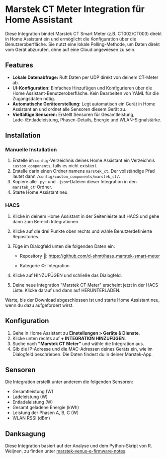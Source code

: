 # Marstek CT Meter Integration für Home Assistant

Diese Integration bindet Marstek CT Smart Meter (z.B. CT002/CT003) direkt in Home Assistant ein und ermöglicht die Konfiguration über die Benutzeroberfläche. Sie nutzt eine lokale Polling-Methode, um Daten direkt vom Gerät abzurufen, ohne auf eine Cloud angewiesen zu sein.

## Features

- **Lokale Datenabfrage:** Ruft Daten per UDP direkt von deinem CT-Meter ab.
- **UI-Konfiguration:** Einfaches Hinzufügen und Konfigurieren über die Home Assistant-Benutzeroberfläche. Kein Bearbeiten von YAML für die Zugangsdaten nötig.
- **Automatische Geräteerstellung:** Legt automatisch ein Gerät in Home Assistant an und ordnet alle Sensoren diesem Gerät zu.
- **Vielfältige Sensoren:** Erstellt Sensoren für Gesamtleistung, Lade-/Entladeleistung, Phasen-Details, Energie und WLAN-Signalstärke.

## Installation

### Manuelle Installation

1.  Erstelle im `config`-Verzeichnis deines Home Assistant ein Verzeichnis `custom_components`, falls es nicht existiert.
2.  Erstelle darin einen Ordner namens `marstek_ct`. Der vollständige Pfad lautet dann `/config/custom_components/marstek_ct/`.
3.  Kopiere alle `.py`- und `.json`-Dateien dieser Integration in den `marstek_ct`-Ordner.
4.  Starte Home Assistant neu.

### HACS

1.  Klicke in deinem Home Assistant in der Seitenleiste auf HACS und gehe dann zum Bereich Integrationen.
2.  Klicke auf die drei Punkte oben rechts und wähle Benutzerdefinierte Repositories.
3.  Füge im Dialogfeld unten die folgenden Daten ein:

      - Repository 🔗: https://github.com/d-shmt/hass_marstek-smart-meter
        
      - Kategorie ⚙️: Integration  
5.  Klicke auf HINZUFÜGEN und schließe das Dialogfeld.
6.  Deine neue Integration "Marstek CT Meter" erscheint jetzt in der HACS-Liste. Klicke darauf und dann auf HERUNTERLADEN.

Warte, bis der Download abgeschlossen ist und starte Home Assistant neu, wenn du dazu aufgefordert wirst.

## Konfiguration

1.  Gehe in Home Assistant zu **Einstellungen > Geräte & Dienste**.
2.  Klicke unten rechts auf **+ INTEGRATION HINZUFÜGEN**.
3.  Suche nach **"Marstek CT Meter"** und wähle die Integration aus.
4.  Gib die IP-Adresse und die MAC-Adressen deines Geräts ein, wie im Dialogfeld beschrieben. Die Daten findest du in deiner Marstek-App.

## Sensoren

Die Integration erstellt unter anderem die folgenden Sensoren:

- Gesamtleistung (W)
- Ladeleistung (W)
- Entladeleistung (W)
- Gesamt geladene Energie (kWh)
- Leistung der Phasen A, B, C (W)
- WLAN RSSI (dBm)

## Danksagung

Diese Integration basiert auf der Analyse und dem Python-Skript von R. Weijnen, zu finden unter [marstek-venus-e-firmware-notes](https://github.com/rweijnen/marstek-venus-e-firmware-notes/).
